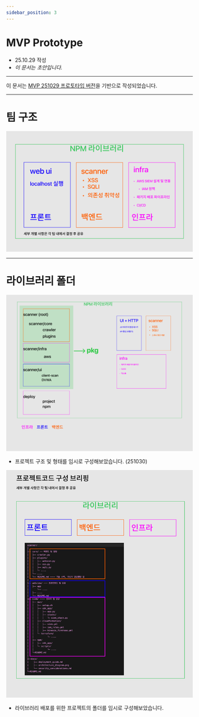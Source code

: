 ```yaml
---
sidebar_position: 3
---
```


# MVP Prototype

- 25.10.29 작성
- *이 문서는 초안입니다.*

---

이 문서는 [MVP 251029 프로토타입 버전](mvp-plan)을 기반으로 작성되었습니다.

---

# 팀 구조

![503-team](503_team_structure.png)

---

# 라이브러리 폴더

![503-structure-2](251030-struct-lib.png)

- 프로젝트 구조 및 형태를 임시로 구성해보았습니다. (251030)

![503-structure](503_team_folder.png)

- 라이브러리 배포를 위한 프로젝트의 폴더를 임시로 구성해보았습니다.

